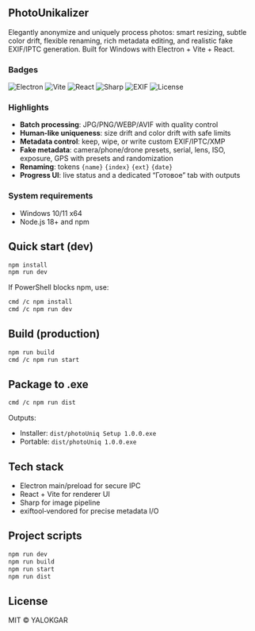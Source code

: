 ## PhotoUnikalizer

Elegantly anonymize and uniquely process photos: smart resizing, subtle color drift, flexible renaming, rich metadata editing, and realistic fake EXIF/IPTC generation. Built for Windows with Electron + Vite + React.

### Badges

![Electron](https://img.shields.io/badge/Electron-30.x-47848F?logo=electron&logoColor=white)
![Vite](https://img.shields.io/badge/Vite-5.x-646CFF?logo=vite&logoColor=white)
![React](https://img.shields.io/badge/React-18.x-149ECA?logo=react&logoColor=white)
![Sharp](https://img.shields.io/badge/Sharp-0.33-6E4A7E)
![EXIF](https://img.shields.io/badge/EXIF-exiftool--vendored-3B7DDD)
![License](https://img.shields.io/badge/License-MIT-22C55E)

### Highlights

- **Batch processing**: JPG/PNG/WEBP/AVIF with quality control
- **Human‑like uniqueness**: size drift and color drift with safe limits
- **Metadata control**: keep, wipe, or write custom EXIF/IPTC/XMP
- **Fake metadata**: camera/phone/drone presets, serial, lens, ISO, exposure, GPS with presets and randomization
- **Renaming**: tokens `{name}` `{index}` `{ext}` `{date}`
- **Progress UI**: live status and a dedicated “Готовое” tab with outputs

### System requirements

- Windows 10/11 x64
- Node.js 18+ and npm

## Quick start (dev)

```bash
npm install
npm run dev
```

If PowerShell blocks npm, use:

```bash
cmd /c npm install
cmd /c npm run dev
```

## Build (production)

```bash
npm run build
cmd /c npm run start
```

## Package to .exe

```bash
cmd /c npm run dist
```

Outputs:

- Installer: `dist/photoUniq Setup 1.0.0.exe`
- Portable: `dist/photoUniq 1.0.0.exe`

## Tech stack

- Electron main/preload for secure IPC
- React + Vite for renderer UI
- Sharp for image pipeline
- exiftool‑vendored for precise metadata I/O

## Project scripts

```bash
npm run dev
npm run build
npm run start
npm run dist 
```

## License

MIT © YALOKGAR